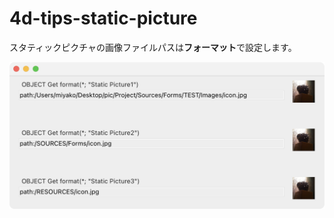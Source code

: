 # 4d-tips-static-picture

スタティックピクチャの画像ファイルパスは**フォーマット**で設定します。

<img src="screeshot.png" width="800" />
